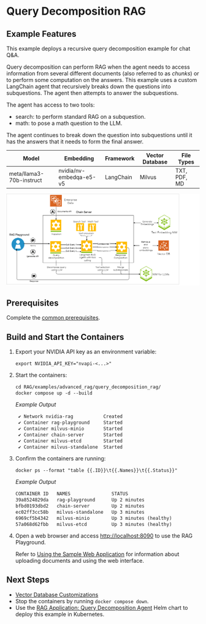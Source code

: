 <!--
  SPDX-FileCopyrightText: Copyright (c) 2023 NVIDIA CORPORATION & AFFILIATES. All rights reserved.
  SPDX-License-Identifier: Apache-2.0
-->

# Query Decomposition RAG

## Example Features

This example deploys a recursive query decomposition example for chat Q&A.

Query decomposition can perform RAG when the agent needs to access information from several different documents
(also referred to as _chunks_) or to perform some computation on the answers.
This example uses a custom LangChain agent that recursively breaks down the questions into subquestions.
The agent then attempts to answer the subquestions.

The agent has access to two tools:

- search: to perform standard RAG on a subquestion.
- math: to pose a math question to the LLM.

The agent continues to break down the question into subquestions until it has the answers that it needs to form the final answer.

| Model                    | Embedding                | Framework | Vector Database | File Types   |
| ------------------------ | ------------------------ | --------- | --------------- | ------------ |
| meta/llama3-70b-instruct | nvidia/nv-embedqa-e5-v5 | LangChain | Milvus          | TXT, PDF, MD |

![Diagram](../../../../docs/images/query_decomposition_rag_arch.png)

## Prerequisites

Complete the [common prerequisites](../../../../docs/common-prerequisites.md).

## Build and Start the Containers

1. Export your NVIDIA API key as an environment variable:

   ```text
   export NVIDIA_API_KEY="nvapi-<...>"
   ```

1. Start the containers:

   ```console
   cd RAG/examples/advanced_rag/query_decomposition_rag/
   docker compose up -d --build
   ```

   *Example Output*

   ```output
    ✔ Network nvidia-rag           Created
    ✔ Container rag-playground     Started
    ✔ Container milvus-minio       Started
    ✔ Container chain-server       Started
    ✔ Container milvus-etcd        Started
    ✔ Container milvus-standalone  Started
   ```

1. Confirm the containers are running:

   ```console
   docker ps --format "table {{.ID}}\t{{.Names}}\t{{.Status}}"
   ```

   *Example Output*

   ```output
   CONTAINER ID   NAMES               STATUS
   39a8524829da   rag-playground      Up 2 minutes
   bfbd0193dbd2   chain-server        Up 2 minutes
   ec02ff3cc58b   milvus-standalone   Up 3 minutes
   6969cf5b4342   milvus-minio        Up 3 minutes (healthy)
   57a068d62fbb   milvus-etcd         Up 3 minutes (healthy)
   ```

1. Open a web browser and access <http://localhost:8090> to use the RAG Playground.

   Refer to [Using the Sample Web Application](../../../../docs/using-sample-web-application.md)
   for information about uploading documents and using the web interface.

## Next Steps

- [Vector Database Customizations](../../../../docs/vector-database.md)
- Stop the containers by running `docker compose down`.
- Use the [RAG Application: Query Decomposition Agent](https://registry.ngc.nvidia.com/orgs/ohlfw0olaadg/teams/ea-participants/helm-charts/rag-app-query-decomposition-agent)
  Helm chart to deploy this example in Kubernetes.
